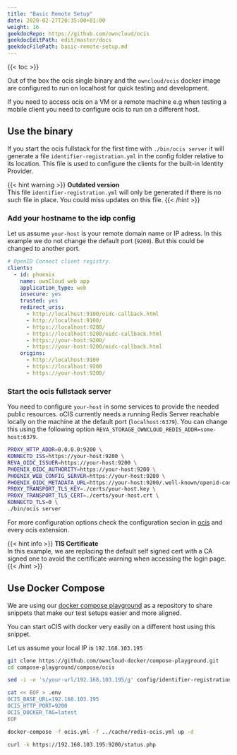 ```yaml
---
title: "Basic Remote Setup"
date: 2020-02-27T20:35:00+01:00
weight: 16
geekdocRepo: https://github.com/owncloud/ocis
geekdocEditPath: edit/master/docs
geekdocFilePath: basic-remote-setup.md
---
```


{{< toc >}}

Out of the box the ocis single binary and the `owncloud/ocis` docker image are configured to run on localhost for quick testing and development.

If you need to access ocis on a VM or a remote machine e.g when testing a mobile client you need to configure ocis to run on a different host.

## Use the binary

If you start the ocis fullstack for the first time with `./bin/ocis server` it will generate a file `identifier-registration.yml` in the config folder relative to its location. This file is used to configure the clients for the built-in Identity Provider.

{{< hint warning >}}
**Outdated version**\
This file `identifier-registration.yml` will only be generated if there is no such file in place. You could miss updates on this file.
{{< /hint >}}

### Add your hostname to the idp config

Let us assume `your-host` is your remote domain name or IP adress. In this example we do not change the default port (`9200`). But this could be changed to another port.

```yaml {linenos=table,hl_lines=["13-14",18]}
# OpenID Connect client registry.
clients:
  - id: phoenix
    name: ownCloud web app
    application_type: web
    insecure: yes
    trusted: yes
    redirect_uris:
      - http://localhost:9100/oidc-callback.html
      - http://localhost:9100/
      - https://localhost:9200/
      - https://localhost:9200/oidc-callback.html
      - https://your-host:9200/
      - https://your-host:9200/oidc-callback.html
    origins:
      - http://localhost:9100
      - https://localhost:9200
      - https://your-host:9200/
```

### Start the ocis fullstack server

You need to configure `your-host` in some services to provide the needed public resources. oCIS currently needs a running Redis Server reachable locally on the machine at the default port (`localhost:6379`). You can change this using the following option `REVA_STORAGE_OWNCLOUD_REDIS_ADDR=some-host:6379`.

```bash
PROXY_HTTP_ADDR=0.0.0.0:9200 \
KONNECTD_ISS=https://your-host:9200 \
REVA_OIDC_ISSUER=https://your-host:9200 \
PHOENIX_OIDC_AUTHORITY=https://your-host:9200 \
PHOENIX_WEB_CONFIG_SERVER=https://your-host:9200 \
PHOENIX_OIDC_METADATA_URL=https://your-host:9200/.well-known/openid-configuration \
PROXY_TRANSPORT_TLS_KEY=./certs/your-host.key \
PROXY_TRANSPORT_TLS_CERT=./certs/your-host.crt \
KONNECTD_TLS=0 \
./bin/ocis server
```

For more configuration options check the configuration secion in [ocis](https://owncloud.github.io/ocis/configuration/) and every ocis extension.

{{< hint info >}}
**TlS Certificate**\
In this example, we are replacing the default self signed cert with a CA signed one to avoid the certificate warning when accessing the login page.
{{< /hint >}}

## Use Docker Compose

We are using our [docker compose playground](https://github.com/owncloud-docker/compose-playground) as a repository to share snippets that make our test setups easier and more aligned.

You can start oCIS with docker very easily on a different host using this snippet.

Let us assume your local IP is `192.168.103.195`

```bash
git clone https://github.com/owncloud-docker/compose-playground.git
cd compose-playground/compose/ocis

sed -i -e 's/your-url/192.168.103.195/g' config/identifier-registration.yml

cat << EOF > .env
OCIS_BASE_URL=192.168.103.195
OCIS_HTTP_PORT=9200
OCIS_DOCKER_TAG=latest
EOF

docker-compose -f ocis.yml -f ../cache/redis-ocis.yml up -d

curl -k https://192.168.103.195:9200/status.php
```

